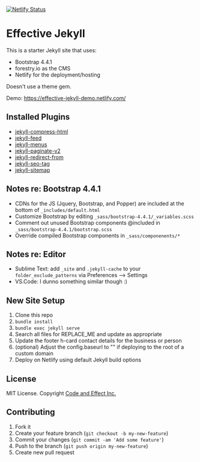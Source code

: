 [![Netlify Status](https://api.netlify.com/api/v1/badges/880b30d7-85fe-413a-92dd-05a3cc64cea3/deploy-status)](https://app.netlify.com/sites/effective-jekyll-demo/deploys)

# Effective Jekyll

This is a starter Jekyll site that uses:

- Bootstrap 4.4.1
- forestry.io as the CMS
- Netlify for the deployment/hosting

Doesn't use a theme gem.

Demo: https://effective-jekyll-demo.netlify.com/

## Installed Plugins

- [jekyll-compress-html](https://github.com/penibelst/jekyll-compress-html)
- [jekyll-feed](https://github.com/jekyll/jekyll-feed)
- [jekyll-menus](https://github.com/forestryio/jekyll-menus)
- [jekyll-paginate-v2](https://github.com/sverrirs/jekyll-paginate-v2)
- [jekyll-redirect-from](https://github.com/jekyll/jekyll-redirect-from)
- [jekyll-seo-tag](https://github.com/jekyll/jekyll-seo-tag)
- [jekyll-sitemap](https://github.com/jekyll/jekyll-sitemap)

## Notes re: Bootstrap 4.4.1

- CDNs for the JS (Jquery, Bootstrap, and Popper) are included at the bottom of `_includes/default.html`
- Customize Bootstrap by editing `_sass/bootstrap-4.4.1/_variables.scss`
- Comment out unused Bootstrap components @included in `_sass/bootstrap-4.4.1/bootstrap.scss`
- Override compiled Bootstrap components in `_sass/componenents/*`

## Notes re: Editor

- Sublime Text: add `_site` and `.jekyll-cache` to your `folder_exclude_patterns` via Preferences --> Settings
- VS.Code: I dunno something similar though :)

## New Site Setup

1. Clone this repo
2. `bundle install`
3. `bundle exec jekyll serve`
4. Search all files for REPLACE_ME and update as appropriate
5. Update the footer h-card contact details for the business or person
6. (optional) Adjust the config.baseurl to "" if deploying to the root of a custom domain
7. Deploy on Netlify using default Jekyll build options

## License

MIT License. Copyright [Code and Effect Inc.](http://www.codeandeffect.com/)

## Contributing

1. Fork it
2. Create your feature branch (`git checkout -b my-new-feature`)
3. Commit your changes (`git commit -am 'Add some feature'`)
4. Push to the branch (`git push origin my-new-feature`)
5. Create new pull request
